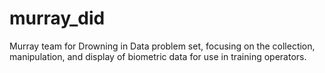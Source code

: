 # murray_did
Murray team for Drowning in Data problem set, focusing on the collection, manipulation, and display of biometric data for use in training operators.

